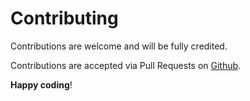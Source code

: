 # Contributing

Contributions are welcome and will be fully credited.

Contributions are accepted via Pull Requests on [Github](https://github.com/corbosman/laravel-pipeline-passable).

**Happy coding**!
